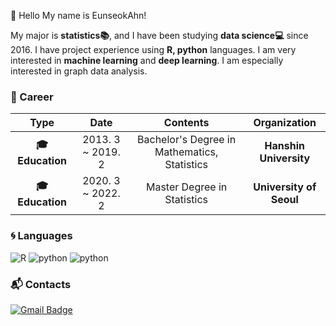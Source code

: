 :wave: Hello My name is EunseokAhn!

 My major is **statistics:books:**, and I have been studying **data science:computer:** since 2016. 
 I have project experience using **R, python** languages. 
 I am very interested in **machine learning** and **deep learning**. 
 I am especially interested in graph data analysis.

### :purple_heart: Career

| **Type** | **Date** | **Contents** | **Organization** |
|:--------:|:--------:|:--------:|:--------:|
| **:mortar_board: Education** | 2013. 3 ~ 2019. 2 | Bachelor's Degree in Mathematics, Statistics | **Hanshin University** |
| **:mortar_board: Education** | 2020. 3 ~ 2022. 2 | Master Degree in Statistics | **University of Seoul** |

### :cyclone: Languages
![R](https://img.shields.io/badge/R-%E2%98%85%E2%98%85%E2%98%85%E2%98%85%E2%98%86-0696D7?style=plastic&logo=R&logoColor=white) ![python](https://img.shields.io/badge/Python-%E2%98%85%E2%98%85%E2%98%85%E2%98%85%E2%98%86-0696D7?style=plastic&logo=python&logoColor=white)  ![python](https://img.shields.io/badge/MySQL-%E2%98%85%E2%98%85%E2%98%86%E2%98%86%E2%98%86-0076A8?style=plastic&logo=MySQL&logoColor=white) 


### :mailbox_with_mail: Contacts
[![Gmail Badge](https://img.shields.io/badge/Gmail-d14836?style=flat-square&logo=Gmail&logoColor=white&link=mailto:dks3021@gmail.com)](mailto:dks3021@gmail.com)  
